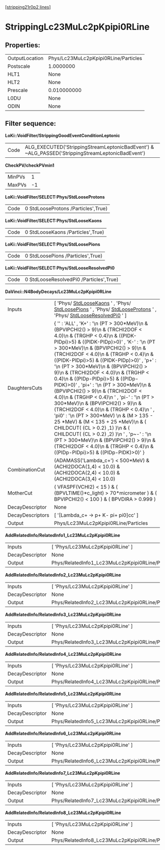 [[stripping21r0p2 lines]](./stripping21r0p2-index)

# StrippingLc23MuLc2pKpipi0RLine

## Properties:

|                |                                      |
|----------------|--------------------------------------|
| OutputLocation | Phys/Lc23MuLc2pKpipi0RLine/Particles |
| Postscale      | 1.0000000                            |
| HLT1           | None                                 |
| HLT2           | None                                 |
| Prescale       | 0.010000000                          |
| L0DU           | None                                 |
| ODIN           | None                                 |

## Filter sequence:

**LoKi::VoidFilter/StrippingGoodEventConditionLeptonic**

|      |                                                                                                   |
|------|---------------------------------------------------------------------------------------------------|
| Code | ALG_EXECUTED('StrippingStreamLeptonicBadEvent') & \~ALG_PASSED('StrippingStreamLeptonicBadEvent') |

**CheckPV/checkPVmin1**

|        |     |
|--------|-----|
| MinPVs | 1   |
| MaxPVs | -1  |

**LoKi::VoidFilter/SELECT:Phys/StdLooseProtons**

|      |                                     |
|------|-------------------------------------|
| Code | 0 StdLooseProtons /Particles',True) |

**LoKi::VoidFilter/SELECT:Phys/StdLooseKaons**

|      |                                   |
|------|-----------------------------------|
| Code | 0 StdLooseKaons /Particles',True) |

**LoKi::VoidFilter/SELECT:Phys/StdLoosePions**

|      |                                   |
|------|-----------------------------------|
| Code | 0 StdLoosePions /Particles',True) |

**LoKi::VoidFilter/SELECT:Phys/StdLooseResolvedPi0**

|      |                                         |
|------|-----------------------------------------|
| Code | 0 StdLooseResolvedPi0 /Particles',True) |

**DaVinci::N4BodyDecays/Lc23MuLc2pKpipi0RLine**

|                  |                                                                                                                                                                                                                                                                                                                                                                                                                                                                                                                                                                                                                                                                                                                                                                                                                                                                                                                                                        |
|------------------|--------------------------------------------------------------------------------------------------------------------------------------------------------------------------------------------------------------------------------------------------------------------------------------------------------------------------------------------------------------------------------------------------------------------------------------------------------------------------------------------------------------------------------------------------------------------------------------------------------------------------------------------------------------------------------------------------------------------------------------------------------------------------------------------------------------------------------------------------------------------------------------------------------------------------------------------------------|
| Inputs           | [ 'Phys/ [StdLooseKaons](./stripping21r0p2-stdloosekaons) ' , 'Phys/ [StdLoosePions](./stripping21r0p2-stdloosepions) ' , 'Phys/ [StdLooseProtons](./stripping21r0p2-stdlooseprotons) ' , 'Phys/ [StdLooseResolvedPi0](./stripping21r0p2-stdlooseresolvedpi0) ' ]                                                                                                                                                                                                                                                                                                                                                                                                                                                                                                                                                                                                                                                                                    |
| DaughtersCuts    | { '' : 'ALL' , 'K+' : '\n (PT \> 300\*MeV)\n & (BPVIPCHI2() \> 9)\n & (TRCHI2DOF \< 4.0)\n & (TRGHP \< 0.4)\n & ((PIDK-PIDpi)\>5) & ((PIDK-PIDp)\>0)' , 'K-' : '\n (PT \> 300\*MeV)\n & (BPVIPCHI2() \> 9)\n & (TRCHI2DOF \< 4.0)\n & (TRGHP \< 0.4)\n & ((PIDK-PIDpi)\>5) & ((PIDK-PIDp)\>0)' , 'p+' : '\n (PT \> 300\*MeV)\n & (BPVIPCHI2() \> 9)\n & (TRCHI2DOF \< 4.0)\n & (TRGHP \< 0.4)\n & ((PIDp-PIDpi)\>5) & ((PIDp-PIDK)\>0)' , 'pi+' : '\n (PT \> 300\*MeV)\n & (BPVIPCHI2() \> 9)\n & (TRCHI2DOF \< 4.0)\n & (TRGHP \< 0.4)\n ' , 'pi-' : '\n (PT \> 300\*MeV)\n & (BPVIPCHI2() \> 9)\n & (TRCHI2DOF \< 4.0)\n & (TRGHP \< 0.4)\n ' , 'pi0' : '\n (PT \> 300\*MeV) \n & (M \> 135 - 25 \*MeV) & (M \< 135 + 25 \*MeV)\n & ( CHILDCUT( (CL \> 0.2) ,1) )\n & ( CHILDCUT( (CL \> 0.2) ,2) )\n ' , 'p\~-' : '\n (PT \> 300\*MeV)\n & (BPVIPCHI2() \> 9)\n & (TRCHI2DOF \< 4.0)\n & (TRGHP \< 0.4)\n & ((PIDp-PIDpi)\>5) & ((PIDp-PIDK)\>0)' } |
| CombinationCut   | (ADAMASS('Lambda_c+') \< 500\*MeV) & (ACHI2DOCA(1,4) \< 10.0) & (ACHI2DOCA(2,4) \< 10.0) & (ACHI2DOCA(3,4) \< 10.0)                                                                                                                                                                                                                                                                                                                                                                                                                                                                                                                                                                                                                                                                                                                                                                                                                                    |
| MotherCut        | ( VFASPF(VCHI2) \< 15 ) & ( (BPVLTIME()\*c_light) \> 70\*micrometer ) & ( BPVIPCHI2() \< 100 ) & ( BPVDIRA \> 0.999 )                                                                                                                                                                                                                                                                                                                                                                                                                                                                                                                                                                                                                                                                                                                                                                                                                                  |
| DecayDescriptor  | None                                                                                                                                                                                                                                                                                                                                                                                                                                                                                                                                                                                                                                                                                                                                                                                                                                                                                                                                                   |
| DecayDescriptors | [ '[Lambda_c+ -\> p+ K- pi+ pi0]cc' ]                                                                                                                                                                                                                                                                                                                                                                                                                                                                                                                                                                                                                                                                                                                                                                                                                                                                                                              |
| Output           | Phys/Lc23MuLc2pKpipi0RLine/Particles                                                                                                                                                                                                                                                                                                                                                                                                                                                                                                                                                                                                                                                                                                                                                                                                                                                                                                                   |

**AddRelatedInfo/RelatedInfo1_Lc23MuLc2pKpipi0RLine**

|                 |                                                   |
|-----------------|---------------------------------------------------|
| Inputs          | [ 'Phys/Lc23MuLc2pKpipi0RLine' ]                |
| DecayDescriptor | None                                              |
| Output          | Phys/RelatedInfo1_Lc23MuLc2pKpipi0RLine/Particles |

**AddRelatedInfo/RelatedInfo2_Lc23MuLc2pKpipi0RLine**

|                 |                                                   |
|-----------------|---------------------------------------------------|
| Inputs          | [ 'Phys/Lc23MuLc2pKpipi0RLine' ]                |
| DecayDescriptor | None                                              |
| Output          | Phys/RelatedInfo2_Lc23MuLc2pKpipi0RLine/Particles |

**AddRelatedInfo/RelatedInfo3_Lc23MuLc2pKpipi0RLine**

|                 |                                                   |
|-----------------|---------------------------------------------------|
| Inputs          | [ 'Phys/Lc23MuLc2pKpipi0RLine' ]                |
| DecayDescriptor | None                                              |
| Output          | Phys/RelatedInfo3_Lc23MuLc2pKpipi0RLine/Particles |

**AddRelatedInfo/RelatedInfo4_Lc23MuLc2pKpipi0RLine**

|                 |                                                   |
|-----------------|---------------------------------------------------|
| Inputs          | [ 'Phys/Lc23MuLc2pKpipi0RLine' ]                |
| DecayDescriptor | None                                              |
| Output          | Phys/RelatedInfo4_Lc23MuLc2pKpipi0RLine/Particles |

**AddRelatedInfo/RelatedInfo5_Lc23MuLc2pKpipi0RLine**

|                 |                                                   |
|-----------------|---------------------------------------------------|
| Inputs          | [ 'Phys/Lc23MuLc2pKpipi0RLine' ]                |
| DecayDescriptor | None                                              |
| Output          | Phys/RelatedInfo5_Lc23MuLc2pKpipi0RLine/Particles |

**AddRelatedInfo/RelatedInfo6_Lc23MuLc2pKpipi0RLine**

|                 |                                                   |
|-----------------|---------------------------------------------------|
| Inputs          | [ 'Phys/Lc23MuLc2pKpipi0RLine' ]                |
| DecayDescriptor | None                                              |
| Output          | Phys/RelatedInfo6_Lc23MuLc2pKpipi0RLine/Particles |

**AddRelatedInfo/RelatedInfo7_Lc23MuLc2pKpipi0RLine**

|                 |                                                   |
|-----------------|---------------------------------------------------|
| Inputs          | [ 'Phys/Lc23MuLc2pKpipi0RLine' ]                |
| DecayDescriptor | None                                              |
| Output          | Phys/RelatedInfo7_Lc23MuLc2pKpipi0RLine/Particles |

**AddRelatedInfo/RelatedInfo8_Lc23MuLc2pKpipi0RLine**

|                 |                                                   |
|-----------------|---------------------------------------------------|
| Inputs          | [ 'Phys/Lc23MuLc2pKpipi0RLine' ]                |
| DecayDescriptor | None                                              |
| Output          | Phys/RelatedInfo8_Lc23MuLc2pKpipi0RLine/Particles |
